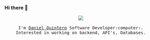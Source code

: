 ### Hi there 👋

<p align="center">
  <img src="https://giphy.com/gifs/du3J3cXyzhj75IOgvA/html5">
  <br><br>
  <samp>
    I'm <a href="https://danielquintero.tech">Daniel Quintero</a> Software Developer:computer:. Interested in working on backend, API's, Databases. 
  </samp>
</p>

<!--
**dgquintero/dgquintero** is a ✨ _special_ ✨ repository because its `README.md` (this file) appears on your GitHub profile.

Here are some ideas to get you started:

- 🔭 I’m currently working on ...
- 🌱 I’m currently learning ...
- 👯 I’m looking to collaborate on ...
- 🤔 I’m looking for help with ...
- 💬 Ask me about ...
- 📫 How to reach me: ...
- 😄 Pronouns: ...
- ⚡ Fun fact: ...
-->
